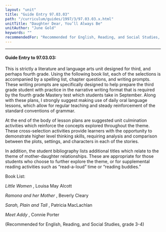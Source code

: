 ```yaml
---
layout: "unit"
title: "Guide Entry 97.03.03"
path: "/curriculum/guides/1997/3/97.03.03.x.html"
unitTitle: "Daughter Dear, You’ll Always Be"
unitAuthor: "June Gold"
keywords: ""
recommendedFor: "Recommended for English, Reading, and Social Studies, grade 3-4"
---
```

<body>
<hr/>
<h4>
Guide Entry to 97.03.03:
</h4>
This is strictly a literature and language arts unit designed for third, and perhaps fourth grade. Using the following book list, each of the selections is accompanied by a spelling list, chapter questions, and writing prompts. These writing prompts are specifically designed to help prepare the third grade student with practice in the narrative writing format that is required by the fourth grade Mastery test which students take in September. Along with these plans, I strongly suggest making use of daily oral language lessons, which allow for regular teaching and steady reinforcement of the standard conventions of grammar.
<p>
At the end of the body of lesson plans are suggested unit culmination activities which reinforce the concepts explored throughout the theme. These cross-selection activities provide learners with the opportunity to demonstrate higher level thinking skills, requiring analysis and comparison between the plots, settings, and characters in each of the stories.
</p>
<p>
In addition, the student bibliography lists additional titles which relate to the theme of mother-daughter relationships. These are appropriate for those students who choose to further explore the theme, or for supplemental reading activities such as “read-a-loud” time or “reading buddies.”
</p>
<p>
Book List:
</p>
<p>
<i>
Little Women
</i>
, Louisa May Alcott
</p>
<p>
<i>
Ramona and her Mother
</i>
, Beverly Cleary
</p>
<p>
<i>
Sarah, Plain and Tall
</i>
, Patricia MacLachlan
</p>
<p>
<i>
Meet Addy
</i>
, Connie Porter
</p>
<p>
(Recommended for English, Reading, and Social Studies, grade 3-4)
</p>
</body>